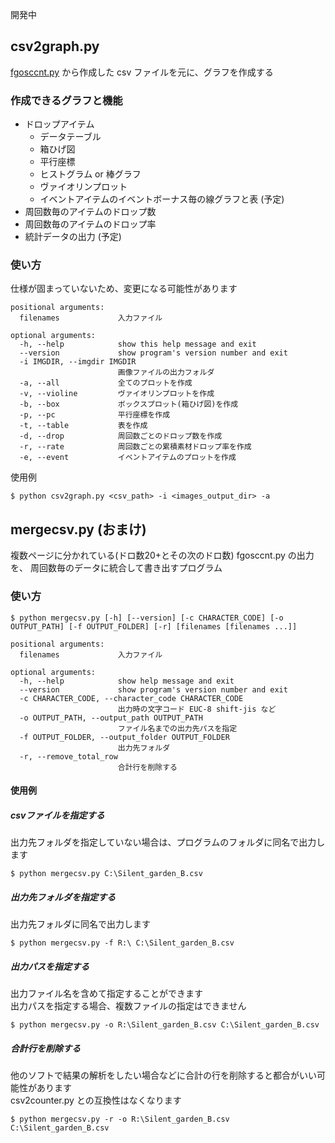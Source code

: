 開発中

## csv2graph.py

[fgosccnt.py](https://github.com/fgosc/fgosccnt) から作成した csv ファイルを元に、グラフを作成する

### 作成できるグラフと機能
- ドロップアイテム
  - データテーブル
  - 箱ひげ図
  - 平行座標
  - ヒストグラム or 棒グラフ
  - ヴァイオリンプロット
  - イベントアイテムのイベントボーナス毎の線グラフと表 (予定)
- 周回数毎のアイテムのドロップ数
- 周回数毎のアイテムのドロップ率
- 統計データの出力 (予定)

### 使い方

仕様が固まっていないため、変更になる可能性があります

```
positional arguments:
  filenames             入力ファイル

optional arguments:
  -h, --help            show this help message and exit
  --version             show program's version number and exit
  -i IMGDIR, --imgdir IMGDIR
                        画像ファイルの出力フォルダ
  -a, --all             全てのプロットを作成
  -v, --violine         ヴァイオリンプロットを作成
  -b, --box             ボックスプロット(箱ひげ図)を作成
  -p, --pc              平行座標を作成
  -t, --table           表を作成
  -d, --drop            周回数ごとのドロップ数を作成
  -r, --rate            周回数ごとの累積素材ドロップ率を作成
  -e, --event           イベントアイテムのプロットを作成
```

使用例
```
$ python csv2graph.py <csv_path> -i <images_output_dir> -a
```

## mergecsv.py (おまけ)

複数ページに分かれている(ドロ数20+とその次のドロ数) fgosccnt.py の出力を、
周回数毎のデータに統合して書き出すプログラム
    
### 使い方
```
$ python mergecsv.py [-h] [--version] [-c CHARACTER_CODE] [-o OUTPUT_PATH] [-f OUTPUT_FOLDER] [-r] [filenames [filenames ...]]

positional arguments:
  filenames             入力ファイル

optional arguments:
  -h, --help            show help message and exit
  --version             show program's version number and exit
  -c CHARACTER_CODE, --character_code CHARACTER_CODE
                        出力時の文字コード EUC-8 shift-jis など
  -o OUTPUT_PATH, --output_path OUTPUT_PATH
                        ファイル名までの出力先パスを指定
  -f OUTPUT_FOLDER, --output_folder OUTPUT_FOLDER
                        出力先フォルダ
  -r, --remove_total_row
                        合計行を削除する
```

#### 使用例

##### csvファイルを指定する
出力先フォルダを指定していない場合は、プログラムのフォルダに同名で出力します
```
$ python mergecsv.py C:\Silent_garden_B.csv
```
##### 出力先フォルダを指定する
出力先フォルダに同名で出力します
```
$ python mergecsv.py -f R:\ C:\Silent_garden_B.csv
```
##### 出力パスを指定する

出力ファイル名を含めて指定することができます<br>
出力パスを指定する場合、複数ファイルの指定はできません
```
$ python mergecsv.py -o R:\Silent_garden_B.csv C:\Silent_garden_B.csv
```
##### 合計行を削除する
他のソフトで結果の解析をしたい場合などに合計の行を削除すると都合がいい可能性があります<br>
csv2counter.py との互換性はなくなります
```
$ python mergecsv.py -r -o R:\Silent_garden_B.csv C:\Silent_garden_B.csv
```

